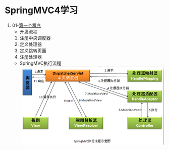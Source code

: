 # SpringMVC4学习 #
1. 01-[第一个程序](https://github.com/Zhuanglijuan/SpringMVC4/tree/master/01-primary)
	- 开发流程
	1.  注册中央调度器
	2.  定义处理器
	3.  定义跳转页面
	4.  注册处理器
	- SpringMVC执行流程
	![image](https://github.com/Zhuanglijuan/SpringMVC4/blob/master/img/1.png)